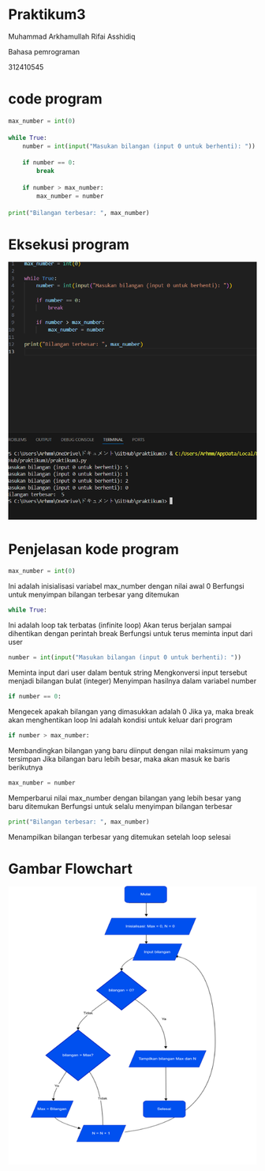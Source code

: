 # Praktikum3

Muhammad Arkhamullah Rifai Asshidiq

Bahasa pemrograman

312410545

# code program
```python
max_number = int(0)

while True:
    number = int(input("Masukan bilangan (input 0 untuk berhenti): "))

    if number == 0:
        break

    if number > max_number:
        max_number = number

print("Bilangan terbesar: ", max_number)

```
# Eksekusi program
![Foto](https://github.com/MuhammadArkham/Foto/blob/main/Screenshot%202024-10-22%20211528.png?raw=true)

# Penjelasan kode program

```Python
max_number = int(0)
```

Ini adalah inisialisasi variabel max_number dengan nilai awal 0
Berfungsi untuk menyimpan bilangan terbesar yang ditemukan

```Python
while True:
```

Ini adalah loop tak terbatas (infinite loop)
Akan terus berjalan sampai dihentikan dengan perintah break
Berfungsi untuk terus meminta input dari user

```Python
number = int(input("Masukan bilangan (input 0 untuk berhenti): "))
```

Meminta input dari user dalam bentuk string
Mengkonversi input tersebut menjadi bilangan bulat (integer)
Menyimpan hasilnya dalam variabel number

```Python
if number == 0:
```

Mengecek apakah bilangan yang dimasukkan adalah 0
Jika ya, maka break akan menghentikan loop
Ini adalah kondisi untuk keluar dari program

```Python
if number > max_number:
```

Membandingkan bilangan yang baru diinput dengan nilai maksimum yang tersimpan
Jika bilangan baru lebih besar, maka akan masuk ke baris berikutnya

```Python
max_number = number
```

Memperbarui nilai max_number dengan bilangan yang lebih besar yang baru ditemukan
Berfungsi untuk selalu menyimpan bilangan terbesar

```Python
print("Bilangan terbesar: ", max_number)
```

Menampilkan bilangan terbesar yang ditemukan setelah loop selesai

# Gambar Flowchart
![Foto](https://github.com/MuhammadArkham/Foto2/blob/main/Screenshot%202024-10-23%20074811.png?raw=true)
